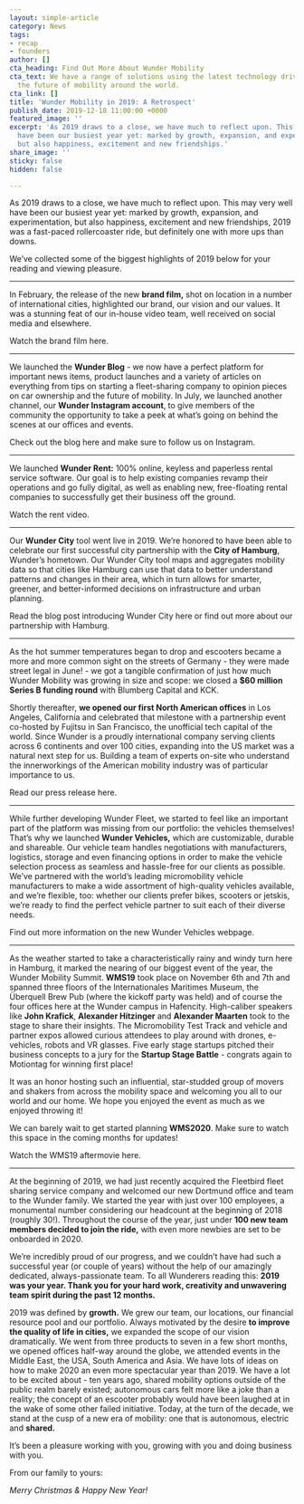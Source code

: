 ```yaml
---
layout: simple-article
category: News
tags:
- recap
- founders
author: []
cta_heading: Find Out More About Wunder Mobility
cta_text: We have a range of solutions using the latest technology driving forward
  the future of mobility around the world.
cta_link: []
title: 'Wunder Mobility in 2019: A Retrospect'
publish_date: 2019-12-18 11:00:00 +0000
featured_image: ''
excerpt: 'As 2019 draws to a close, we have much to reflect upon. This may very well
  have been our busiest year yet: marked by growth, expansion, and experimentation,
  but also happiness, excitement and new friendships.'
share_image: ''
sticky: false
hidden: false

---
```

As 2019 draws to a close, we have much to reflect upon. This may very well have been our busiest year yet: marked by growth, expansion, and experimentation, but also happiness, excitement and new friendships, 2019 was a fast-paced rollercoaster ride, but definitely one with more ups than downs.

We’ve collected some of the biggest highlights of 2019 below for your reading and viewing pleasure.

_________

In February, the release of the new **brand film,** shot on location in a number of international cities, highlighted our brand, our vision and our values. It was a stunning feat of our in-house video team, well received on social media and elsewhere.

Watch the brand film here.

______________

We launched the **Wunder Blog** - we now have a perfect platform for important news items, product launches and a variety of articles on everything from tips on starting a fleet-sharing company to opinion pieces on car ownership and the future of mobility. In July, we launched another channel, our **Wunder Instagram account**, to give members of the community the opportunity to take a peek at what’s going on behind the scenes at our offices and events.

Check out the blog here and make sure to follow us on Instagram.

_________________

We launched **Wunder Rent:** 100% online, keyless and paperless rental service software. Our goal is to help existing companies revamp their operations and go fully digital, as well as enabling new, free-floating rental companies to successfully get their business off the ground.

Watch the rent video.

__________________

Our **Wunder City** tool went live in 2019. We’re honored to have been able to celebrate our first successful city partnership with the **City of Hamburg**, Wunder’s hometown. Our Wunder City tool maps and aggregates mobility data so that cities like Hamburg can use that data to better understand patterns and changes in their area, which in turn allows for smarter, greener, and better-informed decisions on infrastructure and urban planning.

Read the blog post introducing Wunder City here or find out more about our partnership with Hamburg.

___________________

As the hot summer temperatures began to drop and escooters became a more and more common sight on the streets of Germany - they were made street legal in June! - we got a tangible confirmation of just how much Wunder Mobility was growing in size and scope: we closed a **$60 million Series B funding round** with Blumberg Capital and KCK.

Shortly thereafter, **we opened our first North American offices** in Los Angeles, California and celebrated that milestone with a partnership event co-hosted by Fujitsu in San Francisco, the unofficial tech capital of the world. Since Wunder is a proudly international company serving clients across 6 continents and over 100 cities, expanding into the US market was a natural next step for us. Building a team of experts on-site who understand the innerworkings of the American mobility industry was of particular importance to us.

Read our press release here.

_____

While further developing Wunder Fleet, we started to feel like an important part of the platform was missing from our portfolio: the vehicles themselves! That’s why we launched **Wunder Vehicles,** which are customizable, durable and shareable. Our vehicle team handles negotiations with manufacturers, logistics, storage and even financing options in order to make the vehicle selection process as seamless and hassle-free for our clients as possible. We’ve partnered with the world’s leading micromobility vehicle manufacturers to make a wide assortment of high-quality vehicles available, and we’re flexible, too: whether our clients prefer bikes, scooters or jetskis, we’re ready to find the perfect vehicle partner to suit each of their diverse needs.

Find out more information on the new Wunder Vehicles webpage.

_____

As the weather started to take a characteristically rainy and windy turn here in Hamburg, it marked the nearing of our biggest event of the year, the Wunder Mobility Summit. **WMS19** took place on November 6th and 7th and spanned three floors of the Internationales Maritimes Museum, the Überquell Brew Pub (where the kickoff party was held) and of course the four offices here at the Wunder campus in Hafencity. High-caliber speakers like **John Krafick**, **Alexander Hitzinger** and **Alexander Maarten** took to the stage to share their insights. The Micromobility Test Track and vehicle and partner expos allowed curious attendees to play around with drones, e-vehicles, robots and VR glasses. Five early stage startups pitched their business concepts to a jury for the **Startup Stage Battle** - congrats again to Motiontag for winning first place!

It was an honor hosting such an influential, star-studded group of movers and shakers from across the mobility space and welcoming you all to our world and our home. We hope you enjoyed the event as much as we enjoyed throwing it!

We can barely wait to get started planning **WMS2020**. Make sure to watch this space in the coming months for updates!

Watch the WMS19 aftermovie here.

_____

At the beginning of 2019, we had just recently acquired the Fleetbird fleet sharing service company and welcomed our new Dortmund office and team to the Wunder family. We started the year with just over 100 employees, a monumental number considering our headcount at the beginning of 2018 (roughly 30!). Throughout the course of the year, just under **100 new team members decided to join the ride,** with even more newbies are set to be onboarded in 2020.

We’re incredibly proud of our progress, and we couldn’t have had such a successful year (or couple of years) without the help of our amazingly dedicated, always-passionate team. To all Wunderers reading this: **2019 was your year. Thank you for your hard work, creativity and unwavering team spirit during the past 12 months.**

2019 was defined by **growth.** We grew our team, our locations, our financial resource pool and our portfolio. Always motivated by the desire **to improve the quality of life in cities,** we expanded the scope of our vision dramatically. We went from three products to seven in a few short months, we opened offices half-way around the globe, we attended events in the Middle East, the USA, South America and Asia. We have lots of ideas on how to make 2020 an even more spectacular year than 2019. We have a lot to be excited about - ten years ago, shared mobility options outside of the public realm barely existed; autonomous cars felt more like a joke than a reality; the concept of an escooter probably would have been laughed at in the wake of some other failed initiative. Today, at the turn of the decade, we stand at the cusp of a new era of mobility: one that is autonomous, electric and **shared.**

It’s been a pleasure working with you, growing with you and doing business with you.

From our family to yours:

_Merry Christmas & Happy New Year!_